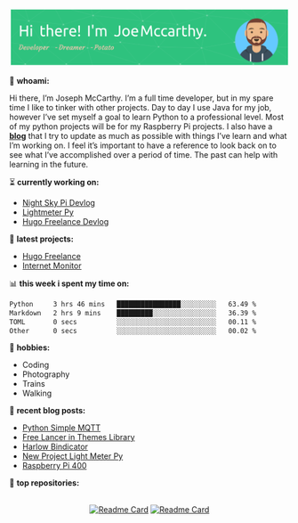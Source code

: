 ![Header](./github-header-image.png)

🧐 **whoami:**

Hi there, I’m Joseph McCarthy. I’m a full time developer, but in my spare time I like to tinker with other projects. Day to day I use Java for my job, however I’ve set myself a goal to learn Python to a professional level. Most of my python projects will be for my Raspberry Pi projects. I also have a [__blog__](https://joemccarthy.co.uk) that I try to update as much as possible with things I’ve learn and what I’m working on. I feel it’s important to have a reference to look back on to see what I’ve accomplished over a period of time. The past can help with learning in the future.


:hourglass_flowing_sand: **currently working on:**
<!-- SPUD_WORKING_ON:START -->
- [Night Sky Pi Devlog](https://joemccarthy.co.uk/devlogs/night-sky-pi/)
- [Lightmeter Py](https://joemccarthy.co.uk/devlogs/lightmeter-py/)
- [Hugo Freelance Devlog](https://joemccarthy.co.uk/devlogs/hugo-freelance/)
<!-- SPUD_WORKING_ON:END -->

🌱 **latest projects:**
<!-- SPUD_PROJECTS:START -->
- [Hugo Freelance](https://joemccarthy.co.uk/projects/hugo-freelance/)
- [Internet Monitor](https://joemccarthy.co.uk/projects/internet-monitor/)
<!-- SPUD_PROJECTS:END -->

📊 **this week i spent my time on:**
<!--START_SECTION:waka-->

```text
Python     3 hrs 46 mins   ████████████████░░░░░░░░░   63.49 %
Markdown   2 hrs 9 mins    █████████░░░░░░░░░░░░░░░░   36.39 %
TOML       0 secs          ░░░░░░░░░░░░░░░░░░░░░░░░░   00.11 %
Other      0 secs          ░░░░░░░░░░░░░░░░░░░░░░░░░   00.02 %
```

<!--END_SECTION:waka-->

📅 **hobbies:**
- Coding
- Photography
- Trains
- Walking

:memo: **recent blog posts:**
<!-- SPUD_POSTS:START -->
- [Python Simple MQTT](https://joemccarthy.co.uk/posts/python-simple-mqtt/)
- [Free Lancer in Themes Library](https://joemccarthy.co.uk/posts/free-lancer-in-themes-library/)
- [Harlow Bindicator](https://joemccarthy.co.uk/posts/harlow-bindicator/)
- [New Project Light Meter Py](https://joemccarthy.co.uk/posts/new-project-light-meter-py/)
- [Raspberry Pi 400](https://joemccarthy.co.uk/posts/pi-400/)
<!-- SPUD_POSTS:END -->

:abacus: **top repositories:**
</br>
</br>
<div align="center">

  [![Readme Card](https://github-readme-stats.vercel.app/api/pin/?username=joseph-mccarthy&repo=internet-monitor)](https://github.com/joseph-mccarthy/internet-monitor)
[![Readme Card](https://github-readme-stats.vercel.app/api/pin/?username=joseph-mccarthy&repo=hugo-bootstrap-freelancer-template)](https://github.com/joseph-mccarthy/hugo-bootstrap-freelancer-template)

  </div>

